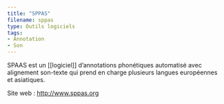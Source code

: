 ```yaml
---
title: "SPPAS"
filename: sppas
type: Outils logiciels
tags:
- Annotation
- Son
---
```


SPAAS est un [[logiciel]] d’annotations phonétiques automatisé avec alignement son-texte qui prend en charge plusieurs langues européennes et asiatiques.

Site web : <http://www.sppas.org>

